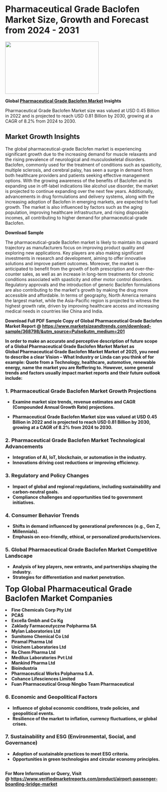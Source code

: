 <H1>Pharmaceutical Grade Baclofen Market Size, Growth and Forecast from 2024 - 2031</H1><img class="aligncenter size-medium wp-image-584254" src="https://thirdeyenews.in/wp-content/uploads/2024/09/Global-Market-Research-300x168.jpeg" alt="" width="300" height="168" /><p><strong>Global&nbsp;<a href="https://www.marketsizeandtrends.com/download-sample/368798/&amp;utm_source=Pulse&amp;utm_medium=201">Pharmaceutical Grade Baclofen Market</a> Insights</strong></p><p>Pharmaceutical Grade Baclofen Market size was valued at USD 0.45 Billion in 2022 and is projected to reach USD 0.81 Billion by 2030, growing at a CAGR of 8.2% from 2024 to 2030.</p><p><h2>Market Growth Insights</h2> <p>The global pharmaceutical-grade Baclofen market is experiencing significant growth due to the increasing demand for muscle relaxants and the rising prevalence of neurological and musculoskeletal disorders. Baclofen, commonly used for the treatment of conditions such as spasticity, multiple sclerosis, and cerebral palsy, has seen a surge in demand from both healthcare providers and patients seeking effective management options. With the growing awareness of the benefits of Baclofen and its expanding use in off-label indications like alcohol use disorder, the market is projected to continue expanding over the next few years. Additionally, advancements in drug formulations and delivery systems, along with the increasing adoption of Baclofen in emerging markets, are expected to fuel growth. The market is also influenced by factors such as the aging population, improving healthcare infrastructure, and rising disposable incomes, all contributing to higher demand for pharmaceutical-grade Baclofen.</p> <p><strong>Download Sample</strong></p> <p>The pharmaceutical-grade Baclofen market is likely to maintain its upward trajectory as manufacturers focus on improving product quality and exploring new applications. Key players are also making significant investments in research and development, aiming to offer innovative solutions and improve patient outcomes. Moreover, the market is anticipated to benefit from the growth of both prescription and over-the-counter sales, as well as an increase in long-term treatments for chronic conditions associated with spasticity and other motor control disorders. Regulatory approvals and the introduction of generic Baclofen formulations are also contributing to the market's growth by making the drug more accessible and affordable. In terms of geography, North America remains the largest market, while the Asia-Pacific region is projected to witness the highest growth rate, driven by improving healthcare access and increasing medical needs in countries like China and India.</p> <p><strong></p><p><span class=""><strong>Download Full PDF Sample Copy of Global Pharmaceutical Grade Baclofen Market Report</strong> @ <a href="https://www.marketsizeandtrends.com/download-sample/368798/&amp;utm_source=Pulse&amp;utm_medium=201" target="_blank">https://www.marketsizeandtrends.com/download-sample/368798/&amp;utm_source=Pulse&amp;utm_medium=201</a></span></p><p>In order to make an accurate and perceptive description of future scope of a Global&nbsp;Pharmaceutical Grade Baclofen Market Market as Global&nbsp;Pharmaceutical Grade Baclofen Market Market of 2025, you need to describe a clear Vision &ndash; What Industry or Linda can you think of for example: Quote from a Technology, healthcare, automotive, renewable energy, name the market you are Reffering to. However, some general trends and factors usually impact market reports and their future outlook include:</p><h3>1.&nbsp;<strong>Pharmaceutical Grade Baclofen Market Growth Projections</strong></h3><ul><li>Examine market size trends, revenue estimates and CAGR (Compounded Annual Growth Rate) projections.</li><li><p>Pharmaceutical Grade Baclofen Market size was valued at USD 0.45 Billion in 2022 and is projected to reach USD 0.81 Billion by 2030, growing at a CAGR of 8.2% from 2024 to 2030.</p></li></ul><h3>2.&nbsp;<strong>Pharmaceutical Grade Baclofen Market Technological Advancements</strong></h3><ul><li>Integration of AI, IoT, blockchain, or automation in the industry.</li><li>Innovations driving cost reductions or improving efficiency.</li></ul><h3>3.&nbsp;<strong>Regulatory and Policy Changes</strong></h3><ul><li>Impact of global and regional regulations, including sustainability and carbon-neutral goals.</li><li>Compliance challenges and opportunities tied to government initiatives.</li></ul><h3>4.&nbsp;<strong>Consumer Behavior Trends</strong></h3><ul><li>Shifts in demand influenced by generational preferences (e.g., Gen Z, Millennials).</li><li>Emphasis on eco-friendly, ethical, or personalized products/services.</li></ul><h3>5.&nbsp;<strong>Global Pharmaceutical Grade Baclofen Market Competitive Landscape</strong></h3><ul><li>Analysis of key players, new entrants, and partnerships shaping the industry.</li><li>Strategies for differentiation and market penetration.</li></ul><p data-pm-slice="1 1 []"><span style="color: inherit; font-family: inherit; font-size: 25px;">Top Global Pharmaceutical Grade Baclofen Market Companies</span></p><div class="" data-test-id=""><p><li>Fine Chemicals Corp Pty Ltd</li><li> PCAS</li><li> Excella Gmbh and Co Kg</li><li> Zaklady Farmaceutyczne Polpharma SA</li><li> Mylan Laboratories Ltd</li><li> Sumitomo Chemical Co Ltd</li><li> Piramal Pharma Ltd</li><li> Unichem Laboratories Ltd</li><li> Ra Chem Pharma Ltd</li><li> Medilux Laboratories Pvt Ltd</li><li> Mankind Pharma Ltd</li><li> Bioindustria</li><li> Pharmaceutical Works Polpharma S.A.</li><li> Cohance Lifesciences Limited</li><li> Fuan Pharmaceutical Group Ningbo Team Pharmaceutical</li></p></div><h3>6.&nbsp;<strong>Economic and Geopolitical Factors</strong></h3><ul><li>Influence of global economic conditions, trade policies, and geopolitical events.</li><li>Resilience of the market to inflation, currency fluctuations, or global crises.</li></ul><h3>7.&nbsp;<strong>Sustainability and ESG (Environmental, Social, and Governance)</strong></h3><ul><li>Adoption of sustainable practices to meet ESG criteria.</li><li>Opportunities in green technologies and circular economy principles.</li></ul><h2><strong style="font-size: 14px;">For More Information or Query, Visit @&nbsp;</strong><a style="background-color: #ffffff; font-size: 14px;" href="https://www.marketsizeandtrends.com/report/pharmaceutical-grade-baclofen-market/" target="_blank">https://www.verifiedmarketreports.com/product/airport-passenger-boarding-bridge-market</a></h2>
